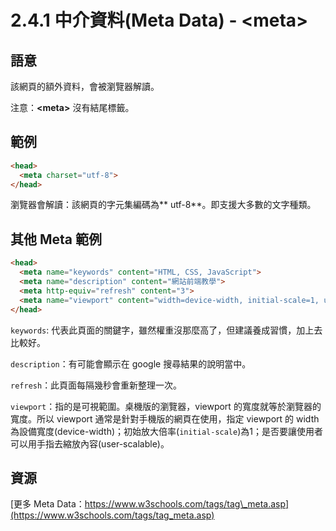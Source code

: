 # 2.4.1 中介資料\(Meta Data\) - &lt;meta&gt;

## 語意

該網頁的額外資料，會被瀏覽器解讀。

注意：**&lt;meta&gt;** 沒有結尾標籤。

## 範例

```html
<head>
  <meta charset="utf-8">
</head>
```

瀏覽器會解讀：該網頁的字元集編碼為** utf-8**。即支援大多數的文字種類。

## 其他 Meta 範例

```html
<head>
  <meta name="keywords" content="HTML, CSS, JavaScript">
  <meta name="description" content="網站前端教學">
  <meta http-equiv="refresh" content="3">
  <meta name="viewport" content="width=device-width, initial-scale=1, user-scalable=no">
</head>
```

`keywords`: 代表此頁面的關鍵字，雖然權重沒那麼高了，但建議養成習慣，加上去比較好。

`description`：有可能會顯示在 google 搜尋結果的說明當中。

`refresh`：此頁面每隔幾秒會重新整理一次。

`viewport`：指的是可視範圍。桌機版的瀏覽器，viewport 的寬度就等於瀏覽器的寬度。所以 viewport 通常是針對手機版的網頁在使用，指定 viewport 的 width 為設備寬度\(device-width\)；初始放大倍率\(`initial-scale`\)為1；是否要讓使用者可以用手指去縮放內容\(user-scalable\)。

## 資源

[更多 Meta Data：https://www.w3schools.com/tags/tag\_meta.asp](https://www.w3schools.com/tags/tag_meta.asp)

